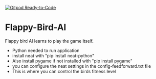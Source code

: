 [![Gitpod Ready-to-Code](https://img.shields.io/badge/Gitpod-Ready--to--Code-blue?logo=gitpod)](https://gitpod.io/#https://github.com/mohas1203/Flappy-Bird-AI) 

# Flappy-Bird-AI
Flappy bird AI learns to play the game itself. 
- Python needed to run application
- install neat with "pip install neat-python"
- Also install pygame if not installed with "pip install pygame"
- you can configure the neat settings in the config-feedforward.txt file
- This is where you can control the birds fitness level
